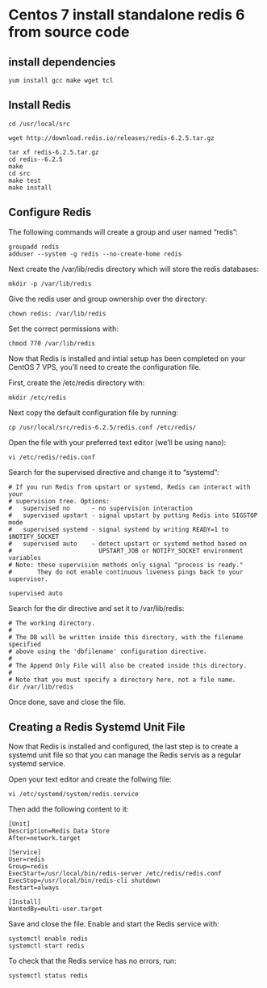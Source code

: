 # Centos 7 install standalone redis 6 from source code


## install dependencies
``` 
yum install gcc make wget tcl
```

## Install Redis

``` 
cd /usr/local/src

wget http://download.redis.io/releases/redis-6.2.5.tar.gz

tar xf redis-6.2.5.tar.gz
cd redis--6.2.5
make
cd src
make test
make install
```

## Configure Redis
The following commands will create a group and user named “redis”:
``` 
groupadd redis
adduser --system -g redis --no-create-home redis
```

Next create the /var/lib/redis directory which will store the redis databases:
``` 
mkdir -p /var/lib/redis
```
Give the redis user and group ownership over the directory:
``` 
chown redis: /var/lib/redis
```

Set the correct permissions with:
``` 
chmod 770 /var/lib/redis
```

Now that Redis is installed and intial setup has been completed on your CentOS 7 VPS, you’ll need to create the configuration file.

First, create the /etc/redis directory with:

``` 
mkdir /etc/redis
```

Next copy the default configuration file by running:
``` 
cp /usr/local/src/redis-6.2.5/redis.conf /etc/redis/
```
Open the file with your preferred text editor (we’ll be using nano):
``` 
vi /etc/redis/redis.conf
```
Search for the supervised directive and change it to “systemd”:

``` 
# If you run Redis from upstart or systemd, Redis can interact with your
# supervision tree. Options:
#   supervised no      - no supervision interaction
#   supervised upstart - signal upstart by putting Redis into SIGSTOP mode
#   supervised systemd - signal systemd by writing READY=1 to $NOTIFY_SOCKET
#   supervised auto    - detect upstart or systemd method based on
#                        UPSTART_JOB or NOTIFY_SOCKET environment variables
# Note: these supervision methods only signal "process is ready."
#       They do not enable continuous liveness pings back to your supervisor.

supervised auto
```
Search for the dir directive and set it to /var/lib/redis:

``` 
# The working directory.
#
# The DB will be written inside this directory, with the filename specified
# above using the 'dbfilename' configuration directive.
#
# The Append Only File will also be created inside this directory.
#
# Note that you must specify a directory here, not a file name.
dir /var/lib/redis
```
Once done, save and close the file.

## Creating a Redis Systemd Unit File
Now that Redis is installed and configured, the last step is to create a systemd unit file so that you can manage the Redis servis as a regular systemd service.

Open your text editor and create the follwing file:

``` 
vi /etc/systemd/system/redis.service
```

Then add the following content to it:

``` 
[Unit]
Description=Redis Data Store
After=network.target

[Service]
User=redis
Group=redis
ExecStart=/usr/local/bin/redis-server /etc/redis/redis.conf
ExecStop=/usr/local/bin/redis-cli shutdown
Restart=always

[Install]
WantedBy=multi-user.target
```

Save and close the file. Enable and start the Redis service with:
``` 
systemctl enable redis
systemctl start redis
```
To check that the Redis service has no errors, run:
``` 
systemctl status redis
```

